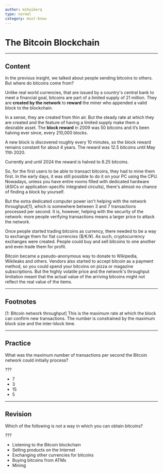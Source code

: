 ```yaml
---
author: mihaiberq
type: normal
category: must-know
---
```


# The Bitcoin Blockchain


---

## Content

In the previous insight, we talked about people sending bitcoins to others. But where do bitcoins come from?

Unlike real world currencies, that are issued by a country's central bank to meet a financial goal, bitcoins are part of a limited supply of 21 million. They are **created by the network** to **reward** the miner who appended a valid block to the blockchain.

In a sense, they are created from thin air. But the steady rate at which they are created and the feature of having a limited supply make them a desirable asset. The **block reward** in 2009 was 50 bitcoins and it’s been halving ever since, every 210,000 blocks.

A new block is discovered roughly every 10 minutes, so the block reward remains constant for about 4 years. The reward was 12.5 bitcoins until May 11th 2020.

Currently and until 2024 the reward is halved to 6.25 bitcoins.

So, for the first users to be able to transact bitcoins, they had to mine them first. In the early days, it was still possible to do it on your PC using the CPU. Nowadays, unless you have entire rooms filled with dedicated hardware (ASICs or application-specific integrated circuits), there's almost no chance of finding a block by yourself.

But the extra dedicated computer power isn't helping with the network throughput[1], which is somewhere between 3 and 7 transactions processed per second. It is, however, helping with the security of the network: more people verifying transactions means a larger price to attack the network.

Once people started trading bitcoins as currency, there needed to be a way to exchange them for fiat currencies ($/€/¥). As such, cryptocurrency exchanges were created. People could buy and sell bitcoins to one another and even trade them for profit.

Bitcoin became a pseudo-anonymous way to donate to Wikipedia, Wikileaks and others. Vendors also started to accept bitcoin as a payment method, so you could spend your bitcoins on pizza or magazine subscriptions. But the highly volatile price and the network's throughput limitation meant that the actual value of the arriving bitcoins might not reflect the real value of the items.


---

## Footnotes

[1: Bitcoin network throughput]
This is the maximum rate at which the block can confirm new transactions. The number is constrained by the maximum block size and the inter-block time. 


---

## Practice

What was the maximum number of transactions per second the Bitcoin network could initially process?

???

- 7
- 3
- 15
- 5


---

## Revision

Which of the following is not a way in which you can obtain bitcoins?

???

- Listening to the Bitcoin blockchain
- Selling products on the Internet
- Exchanging other currencies for bitcoins
- Buying bitcoins from ATMs
- Mining
 
